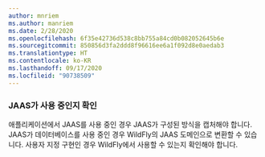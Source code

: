 ```yaml
---
author: mnriem
ms.author: manriem
ms.date: 2/28/2020
ms.openlocfilehash: 6f35e42736d538c8bb755a84cd0b082052645b6e
ms.sourcegitcommit: 850856d3fa2ddd8f96616ee6a1f092d8e0aedab3
ms.translationtype: HT
ms.contentlocale: ko-KR
ms.lasthandoff: 09/17/2020
ms.locfileid: "90738509"
---
```

### <a name="determine-whether-jaas-is-in-use"></a>JAAS가 사용 중인지 확인

애플리케이션에서 JAAS를 사용 중인 경우 JAAS가 구성된 방식을 캡처해야 합니다. JAAS가 데이터베이스를 사용 중인 경우 WildFly의 JAAS 도메인으로 변환할 수 있습니다. 사용자 지정 구현인 경우 WildFly에서 사용할 수 있는지 확인해야 합니다.

